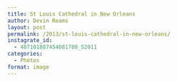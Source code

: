 ```yaml
---
title: St Louis Cathedral in New Orleans
author: Devin Reams
layout: post
permalink: /2013/st-louis-cathedral-in-new-orleans/
instagrate_id:
  - 487101887454081780_52011
categories:
  - Photos
format: image
---
```

<!-- This post is created by Instagrate to WordPress, a WordPress Plugin by polevaultweb.com - http://www.polevaultweb.com/plugins/instagrate-to-wordpress/ -->